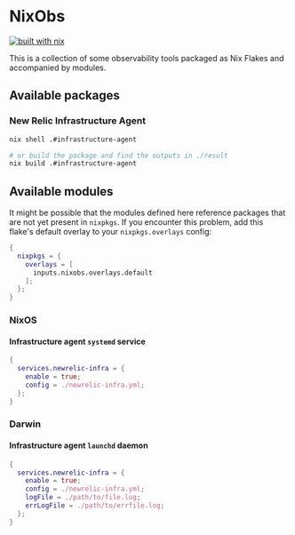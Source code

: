 # NixObs

[![built with nix](https://builtwithnix.org/badge.svg)](https://builtwithnix.org)

This is a collection of some observability tools packaged as Nix Flakes and accompanied by modules.

## Available packages

### New Relic Infrastructure Agent

```sh
nix shell .#infrastructure-agent

# or build the package and find the outputs in ./result
nix build .#infrastructure-agent
```

## Available modules

It might be possible that the modules defined here reference packages that are not yet present in `nixpkgs`. If you encounter this problem, add this flake's default overlay to your `nixpkgs.overlays` config:

```nix
{
  nixpkgs = {
    overlays = [
      inputs.nixobs.overlays.default
    ];
  };
}
```

### NixOS

#### Infrastructure agent `systemd` service

```nix
{
  services.newrelic-infra = {
    enable = true;
    config = ./newrelic-infra.yml;
  };
}
```

### Darwin

#### Infrastructure agent `launchd` daemon

```nix
{
  services.newrelic-infra = {
    enable = true;
    config = ./newrelic-infra.yml; 
    logFile = ./path/to/file.log;
    errLogFile = ./path/to/errfile.log;
  };
}
```
